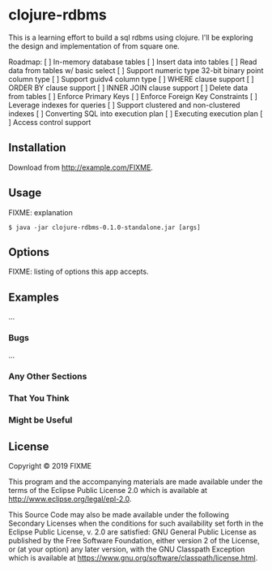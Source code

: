 # clojure-rdbms

This is a learning effort to build a sql rdbms using clojure. I'll be exploring the design and implementation of from square one.

Roadmap:
[ ] In-memory database tables
[ ] Insert data into tables
[ ] Read data from tables w/ basic select
[ ] Support numeric type 32-bit binary point column type
[ ] Support guidv4 column type
[ ] WHERE clause support
[ ] ORDER BY clause support
[ ] INNER JOIN clause support
[ ] Delete data from tables
[ ] Enforce Primary Keys
[ ] Enforce Foreign Key Constraints
[ ] Leverage indexes for queries
[ ] Support clustered and non-clustered indexes
[ ] Converting SQL into execution plan
[ ] Executing execution plan
[ ] Access control support

## Installation

Download from http://example.com/FIXME.

## Usage

FIXME: explanation

    $ java -jar clojure-rdbms-0.1.0-standalone.jar [args]

## Options

FIXME: listing of options this app accepts.

## Examples

...

### Bugs

...

### Any Other Sections
### That You Think
### Might be Useful

## License

Copyright © 2019 FIXME

This program and the accompanying materials are made available under the
terms of the Eclipse Public License 2.0 which is available at
http://www.eclipse.org/legal/epl-2.0.

This Source Code may also be made available under the following Secondary
Licenses when the conditions for such availability set forth in the Eclipse
Public License, v. 2.0 are satisfied: GNU General Public License as published by
the Free Software Foundation, either version 2 of the License, or (at your
option) any later version, with the GNU Classpath Exception which is available
at https://www.gnu.org/software/classpath/license.html.
